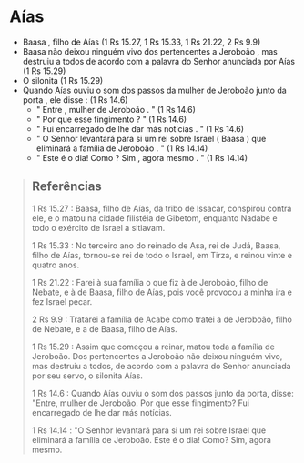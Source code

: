 # Aías
- Baasa , filho de Aías (1 Rs 15.27, 1 Rs 15.33, 1 Rs 21.22, 2 Rs 9.9)
- Baasa não deixou ninguém vivo dos pertencentes a Jeroboão , mas destruiu a todos de acordo com a palavra do Senhor anunciada por Aías (1 Rs 15.29)
- O silonita (1 Rs 15.29)
- Quando Aías ouviu o som dos passos da mulher de Jeroboão junto da porta , ele disse : (1 Rs 14.6)
  - " Entre , mulher de Jeroboão . " (1 Rs 14.6)
  - " Por que esse fingimento ? " (1 Rs 14.6)
  - " Fui encarregado de lhe dar más notícias . " (1 Rs 14.6)
  - " O Senhor levantará para si um rei sobre Israel ( Baasa ) que eliminará a família de Jeroboão . " (1 Rs 14.14)
  - " Este é o dia! Como ? Sim , agora mesmo . " (1 Rs 14.14)

> ## Referências
> 1 Rs 15.27 : Baasa, filho de Aías, da tribo de Issacar, conspirou contra ele, e o matou na cidade filistéia de Gibetom, enquanto Nadabe e todo o exército de Israel a sitiavam.
>
> 1 Rs 15.33 : No terceiro ano do reinado de Asa, rei de Judá, Baasa, filho de Aías, tornou-se rei de todo o Israel, em Tirza, e reinou vinte e quatro anos.
>
> 1 Rs 21.22 : Farei à sua família o que fiz à de Jeroboão, filho de Nebate, e à de Baasa, filho de Aías, pois você provocou a minha ira e fez Israel pecar.
>
> 2 Rs 9.9 : Tratarei a família de Acabe como tratei a de Jeroboão, filho de Nebate, e a de Baasa, filho de Aías.
>
> 1 Rs 15.29 : Assim que começou a reinar, matou toda a família de Jeroboão. Dos pertencentes a Jeroboão não deixou ninguém vivo, mas destruiu a todos, de acordo com a palavra do Senhor anunciada por seu servo, o silonita Aías.
>
> 1 Rs 14.6 : Quando Aías ouviu o som dos passos junto da porta, disse: "Entre, mulher de Jeroboão. Por que esse fingimento? Fui encarregado de lhe dar más notícias.
>
> 1 Rs 14.14 : "O Senhor levantará para si um rei sobre Israel que eliminará a família de Jeroboão. Este é o dia! Como? Sim, agora mesmo.